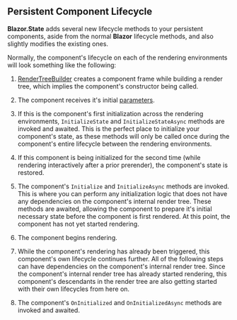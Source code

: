 ## Persistent Component Lifecycle

**Blazor.State** adds several new lifecycle methods to your persistent components, aside from the normal **Blazor** lifecycle methods, and also slightly modifies the existing ones.

Normally, the component's lifecycle on each of the rendering environments will look something like the following:

1. [RenderTreeBuilder](https://learn.microsoft.com/en-us/dotnet/api/microsoft.aspnetcore.components.rendering.rendertreebuilder) creates a component frame while building a render tree, which implies the component's constructor being called. 

2. The component receives it's initial [parameters](https://learn.microsoft.com/en-us/aspnet/core/blazor/components/#component-parameters). 

3. If this is the component's first initialization across the rendering environments, `InitializeState` and `InitializeStateAsync` methods are invoked and awaited. This is the perfect place to initialize your component's state, as these methods will only be called once during the component's entire lifecycle between the rendering environments.

4. If this component is being initialized for the second time (while rendering interactively after a prior prerender), the component's state is restored. 

5. The component's `Initialize` and `InitializeAsync` methods are invoked. This is where you can perform any initialization logic that does not have any dependencies on the component's internal render tree. These methods are awaited, allowing the component to prepare it's initial necessary state before the component is first rendered. At this point, the component has not yet started rendering.

6. The component begins rendering.

7. While the component's rendering has already been triggered, this component's own lifecycle continues further. All of the following steps can have dependencies on the component's internal render tree. Since the component's internal render tree has already started rendering, this component's descendants in the render tree are also getting started with their own lifecycles from here on.

8. The component's `OnInitialized` and `OnInitializedAsync` methods are invoked and awaited.
